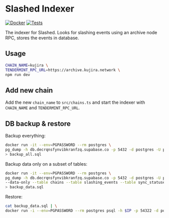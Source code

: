 # Slashed Indexer

[![Docker](https://github.com/AndreMiras/slashed/actions/workflows/docker.yml/badge.svg)](https://github.com/AndreMiras/slashed/actions/workflows/docker.yml)
[![Tests](https://github.com/AndreMiras/slashed/actions/workflows/tests.yml/badge.svg)](https://github.com/AndreMiras/slashed/actions/workflows/tests.yml)

The indexer for Slashed.
Looks for slashing events using an archive node RPC, stores the events in database.

## Usage

```sh
CHAIN_NAME=kujira \
TENDERMINT_RPC_URL=https://archive.kujira.network \
npm run dev
```

## Add new chain

Add the new `chain_name` to `src/chains.ts` and start the indexer with `CHAIN_NAME` and `TENDERMINT_RPC_URL`.

## DB backup & restore

Backup everything:

```sh
docker run -it --env=PGPASSWORD --rm postgres \
pg_dump -h db.decrqnsfynvibkranfzq.supabase.co -p 5432 -d postgres -U postgres \
> backup_all.sql
```

Backup data only on a subset of tables:

```sh
docker run -it --env=PGPASSWORD --rm postgres \
pg_dump -h db.decrqnsfynvibkranfzq.supabase.co -p 5432 -d postgres -U postgres \
--data-only --table chains --table slashing_events --table sync_statuses \
> backup_data.sql
```

Restore:

```sh
cat backup_data.sql | \
docker run -i --env=PGPASSWORD --rm postgres psql -h $IP -p 54322 -d postgres -U postgres
```
